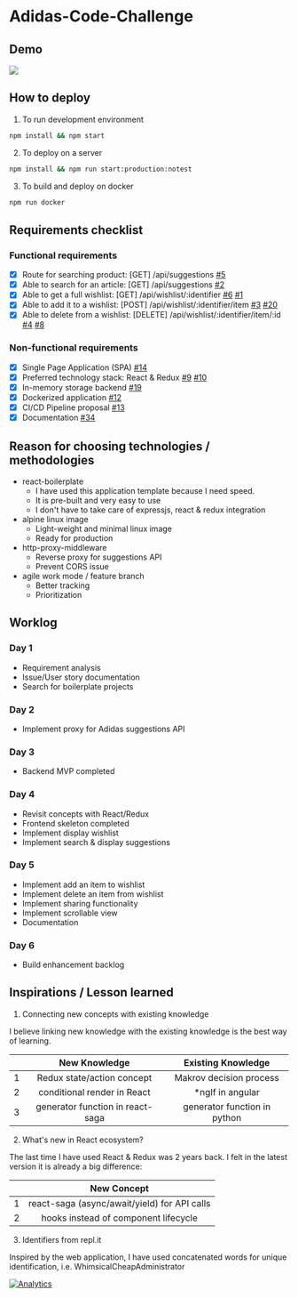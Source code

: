 # Adidas-Code-Challenge
## Demo
![](Demo.gif)
## How to deploy
1. To run development environment
```bash
npm install && npm start
```
2.  To deploy on a server
```bash
npm install && npm run start:production:notest
```
3. To build and deploy on docker
```bash
npm run docker
```
## Requirements checklist
### Functional requirements
- [x] Route for searching product: [GET] /api/suggestions [#5](../../issues/5)
- [x] Able to search for an article: [GET] /api/suggestions [#2](../../issues/2)
- [x] Able to get a full wishlist: [GET] /api/wishlist/:identifier [#6](../../issues/6) [#1](../../issues/1)
- [x] Able to add it to a wishlist: [POST] /api/wishlist/:identifier/item [#3](../../issues/3) [#20](../../issues/20)
- [x] Able to delete from a wishlist: [DELETE] /api/wishlist/:identifier/item/:id [#4](../../issues/4) [#8](../../issues/8)
### Non-functional requirements
- [x] Single Page Application (SPA) [#14](../../issues/14)
- [x] Preferred technology stack: React & Redux [#9](../../issues/9) [#10](../../issues/10)
- [x] In-memory storage backend [#19](../../issues/19)
- [x] Dockerized application [#12](../../issues/12)
- [x] CI/CD Pipeline proposal [#13](../../issues/13)
- [x] Documentation [#34](../../issues/34)

## Reason for choosing technologies / methodologies 
- react-boilerplate
  - I have used this application template because I need speed.
  - It is pre-built and very easy to use
  - I don't have to take care of expressjs, react & redux integration
- alpine linux image
  - Light-weight and minimal linux image
  - Ready for production
- http-proxy-middleware
  - Reverse proxy for suggestions API
  - Prevent CORS issue
- agile work mode / feature branch
  - Better tracking
  - Prioritization

## Worklog
### Day 1
- Requirement analysis
- Issue/User story documentation
- Search for boilerplate projects
### Day 2
- Implement proxy for Adidas suggestions API
### Day 3
- Backend MVP completed
### Day 4
- Revisit concepts with React/Redux
- Frontend skeleton completed
- Implement display wishlist
- Implement search & display suggestions
### Day 5
- Implement add an item to wishlist
- Implement delete an item from wishlist
- Implement sharing functionality
- Implement scrollable view
- Documentation
### Day 6
- Build enhancement backlog

## Inspirations / Lesson learned
1. Connecting new concepts with existing knowledge

I believe linking new knowledge with the existing knowledge is the best way of learning.

| |New Knowledge|Existing Knowledge|
|:-:|:-------------:|:-------------:|
|1|Redux state/action concept|Makrov decision process|
|2|conditional render in React|*ngIf in angular|
|3|generator function in react-saga|generator function in python|

2. What's new in React ecosystem?

The last time I have used React & Redux was 2 years back. I felt in the latest version it is already a big difference:

| |New Concept|
|:-:|:-:|
|1|react-saga (async/await/yield) for API calls|
|2|hooks instead of component lifecycle|

3. Identifiers from repl.it

Inspired by the web application, I have used concatenated words for unique identification, i.e. WhimsicalCheapAdministrator

[![Analytics](https://ga-beacon.appspot.com/UA-141212027-1/home-page)](https://github.com/thomas0306/adidas-code-challenge)
